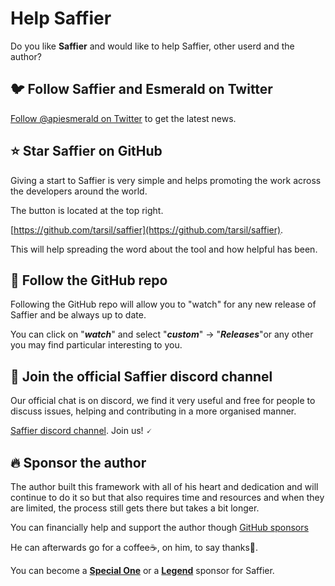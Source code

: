 # Help Saffier

Do you like **Saffier** and would like to help Saffier, other userd and the author?

## 🐦 Follow Saffier and Esmerald on Twitter

[Follow @apiesmerald on Twitter](https://twitter.com/apiesmerald) to get the latest news.

## ⭐ Star **Saffier** on GitHub

Giving a start to Saffier is very simple and helps promoting the work across the developers around the world.

The button is located at the top right.

[https://github.com/tarsil/saffier](https://github.com/tarsil/saffier).

This will help spreading the word about the tool and how helpful has been.

## 👀 Follow the GitHub repo

Following the GitHub repo will allow you to "watch" for any new release of Saffier and be always up to date.

You can click on "***watch***" and select "***custom***" -> "***Releases***"or any other you may find particular
interesting to you.

## 💬 Join the official Saffier discord channel

Our official chat is on discord, we find it very useful and free for people to discuss issues, helping and contributing
in a more organised manner.

<a href="https://discord.gg/eMrM9sWWvu" target="_blank">Saffier discord channel</a>. Join us! 🗸

## 🔥 Sponsor the author

The author built this framework with all of his heart and dedication and will continue to do it so but that also
requires time and resources and when they are limited, the process still gets there but takes a bit longer.

You can financially help and support the author though [GitHub sponsors](https://github.com/sponsors/tarsil)

He can afterwards go for a coffee☕, on him, to say thanks🙏.

You can become a [**Special One**](https://github.com/sponsors/tarsil/sponsorships?sponsor=tarsil&tier_id=230059&preview=false)
or a [**Legend**](https://github.com/sponsors/tarsil/sponsorships?sponsor=tarsil&tier_id=230042&preview=false)
sponsor for Saffier.
